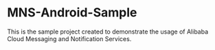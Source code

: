 # MNS-Android-Sample
This is the sample project created to demonstrate the usage of Alibaba Cloud Messaging and Notification Services.
